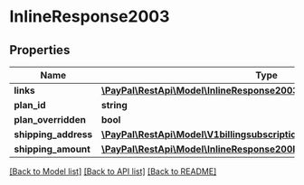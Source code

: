 # InlineResponse2003

## Properties
Name | Type | Description | Notes
------------ | ------------- | ------------- | -------------
**links** | [**\PayPal\RestApi\Model\InlineResponse2003Links[]**](InlineResponse2003Links.md) |  | [optional] 
**plan_id** | **string** |  | [optional] 
**plan_overridden** | **bool** |  | [optional] 
**shipping_address** | [**\PayPal\RestApi\Model\V1billingsubscriptionsSubscriberShippingAddress**](V1billingsubscriptionsSubscriberShippingAddress.md) |  | [optional] 
**shipping_amount** | [**\PayPal\RestApi\Model\InlineResponse200PaymentPreferencesSetupFee**](InlineResponse200PaymentPreferencesSetupFee.md) |  | [optional] 

[[Back to Model list]](../README.md#documentation-for-models) [[Back to API list]](../README.md#documentation-for-api-endpoints) [[Back to README]](../README.md)


